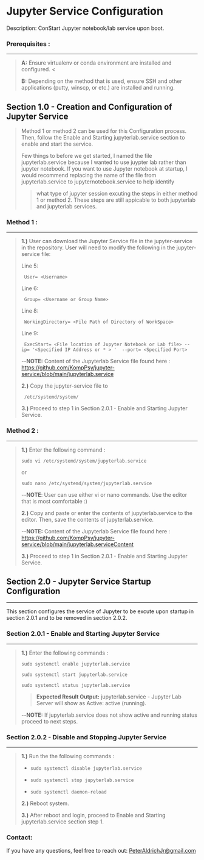 # Jupyter Service Configuration
Description: ConStart Jupyter notebook/lab service upon boot.

### Prerequisites :
------------------
> **A:** Ensure virtualenv or conda environment are installed and configured. <
>
> **B:** Depending on the method that is used, ensure SSH and other applications (putty, winscp, or etc.) are installed and running. 
>

## Section 1.0 - Creation and Configuration of Jupyter Service 
>Method 1 or method 2 can be used for this Configuration process. Then, follow the Enable and Starting jupyterlab.service section to enable and start the service.
>>
> Few things to before we get started, I named the file jupyterlab.service because I wanted to use juypter lab rather than jupyter notebook.
> If you want to use Jupyter notebook at startup, I would recommend replacing the name of the file from  jupyterlab.service to jupyternotebook.service to help identify 
> > what type of jupyter session excuting the steps in either method 1 or method 2. These steps are still appicable to both jupyterlab and jupyterlab services.
>>
### Method 1 : 
---------
>>
> **1.)** User can download the Jupyter Service file in the jupyter-service in the repository. User will need to modify the following in the jupyter-service file:
>>
> Line 5:
>>
>      User= <Username>
>>
> Line 6:
>>
>      Group= <Username or Group Name>
>>
> Line 8:     
>>
>      WorkingDirectory= <File Path of Directory of WorkSpace>
>>
> Line 9:     
>>
>      ExecStart= <File location of Jupyter Notebook or Lab file> --ip= '<Specified IP Address or * > '  --port= <Specified Port>
>>
> --**NOTE:** Content of the Jupyterlab Service file found here : https://github.com/KompPsy/jupyter-service/blob/main/jupyterlab.service
>>
> **2.)** Copy the jupyter-service file to
>>
>      /etc/systemd/system/
>>
> **3.)** Proceed to step 1 in Section 2.0.1 - Enable and Starting Jupyter Service.
      
### Method 2 :
---------
>>
> **1.)** Enter the following command :
>>
>     sudo vi /etc/systemd/system/jupyterlab.service
>>
> or
>>
>     sudo nano /etc/systemd/system/jupyterlab.service 
>>
> --**NOTE**: User can use either vi or nano commands. Use the editor that is most comfortable :)
>> 
> **2.)** Copy and paste or enter the contents of jupyterlab.service to the editor. Then, save the contents of jupyterlab.service.
>>
> --**NOTE:** Content of the Jupyterlab Service file found here : https://github.com/KompPsy/jupyter-service/blob/main/jupyterlab.serviceContent
>>
> **3.)** Proceed to step 1 in Section 2.0.1 - Enable and Starting Jupyter Service.
      
## Section 2.0 - Jupyter Service Startup Configuration
---------------------------------------
This section configures the service of Jupyter to be excute upon startup in section 2.0.1 and to be removed in section 2.0.2. 
      
### Section 2.0.1 - Enable and Starting Jupyter Service 
---------------------------------------
      
> **1.)** Enter the following commands :
>>
>     sudo systemctl enable jupyterlab.service
>>
>     sudo systemctl start jupyterlab.service
>>
>     sudo systemctl status jupyterlab.service
>>
>> **__Expected Result Output:__** jupyterlab.service - Jupyter Lab Server will show as Active: active (running).
>> 
> --**NOTE:** If jupyterlab.service does not show active and running status proceed to next steps.
>>
### Section 2.0.2 - Disable and Stopping Jupyter Service 
---------------------------------------
> **1.)** Run the the following commands :
>>
> -     sudo systemctl disable jupyterlab.service
> -     sudo systemctl stop jupyterlab.service
> -     sudo systemctl daemon-reload
>>
> **2.)** Reboot system.
>>
> **3.)** After reboot and login, proceed to Enable and Starting jupyterlab.service section step 1.
>>

      
### Contact:
If you have any questions, feel free to reach out:
      PeterAldrichJr@gmail.com


